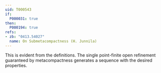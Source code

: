 ```yaml
---
uid: T000543
if:
  P000031: true
then:
  P000194: true
refs:
- zb: "0413.54027"
  name: On Submetacompactness (H. Junnila)
---
```


This is evident from the definitions. The single point-finite open refinement guaranteed by metacompactness generates a sequence with the desired properties.